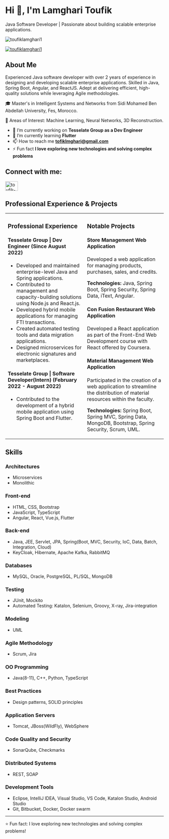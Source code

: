 # Hi 👋, I'm Lamghari Toufik

Java Software Developer | Passionate about building scalable enterprise applications.

<!-- Profile views -->
<p align="left"> <img src="https://komarev.com/ghpvc/?username=toufiklamghari1&label=Profile%20views&color=0e75b6&style=flat" alt="toufiklamghari1" /> </p>

<!-- GitHub profile trophy -->
<p align="left"> <a href="https://github.com/ryo-ma/github-profile-trophy"><img src="https://github-profile-trophy.vercel.app/?username=toufiklamghari1" alt="toufiklamghari1" /></a> </p>

## About Me

Experienced Java software developer with over 2 years of experience in designing and developing scalable enterprise applications. Skilled in Java, Spring Boot, Angular, and ReactJS. Adept at delivering efficient, high-quality solutions while leveraging Agile methodologies.

🎓 Master's in Intelligent Systems and Networks from Sidi Mohamed Ben Abdellah University, Fes, Morocco.

🔭 Areas of Interest: Machine Learning, Neural Networks, 3D Reconstruction.

- 🔭 I’m currently working on **Tesselate Group as a Dev Engineer**
- 🌱 I’m currently learning **Flutter**
- 📫 How to reach me **tofiklmghari@gmail.com**
- ⚡ Fun fact **I love exploring new technologies and solving complex problems**

## Connect with me:

<p align="left">
<a href="https://linkedin.com/in/toufik-lamghari" target="_blank"><img align="center" src="https://raw.githubusercontent.com/rahuldkjain/github-profile-readme-generator/master/src/images/icons/Social/linked-in-alt.svg" alt="toufik-lamghari" height="30" width="40" /></a>
</p>

## Professional Experience & Projects

<table>
  <tr>
    <td valign="top" width="50%">
      <h3>Professional Experience</h3>
      <h4>Tesselate Group | Dev Engineer (Since August 2022)</h4>
      <ul>
        <li>Developed and maintained enterprise-level Java and Spring applications.</li>
        <li>Contributed to management and capacity-building solutions using Node.js and React.js.</li>
        <li>Developed hybrid mobile applications for managing FTI transactions.</li>
        <li>Created automated testing tools and data migration applications.</li>
        <li>Designed microservices for electronic signatures and marketplaces.</li>
      </ul>
      <h4>Tesselate Group | Software Developer(Intern) (February 2022 - August 2022)</h4>
      <ul>
        <li>Contributed to the development of a hybrid mobile application using Spring Boot and Flutter.</li>
      </ul>
    </td>
    <td valign="top" width="50%">
      <h3>Notable Projects</h3>
      <h4>Store Management Web Application</h4>
      <p>Developed a web application for managing products, purchases, sales, and credits.</p>
      <p><strong>Technologies:</strong> Java, Spring Boot, Spring Security, Spring Data, iText, Angular.</p>
      <h4>Con Fusion Restaurant Web Application</h4>
      <p>Developed a React application as part of the Front-End Web Development course with React offered by Coursera.</p>
      <h4>Material Management Web Application</h4>
      <p>Participated in the creation of a web application to streamline the distribution of material resources within the faculty.</p>
      <p><strong>Technologies:</strong> Spring Boot, Spring MVC, Spring Data, MongoDB, Bootstrap, Spring Security, Scrum, UML.</p>
    </td>
  </tr>
</table>

## Skills

### Architectures
- Microservices
- Monolithic

### Front-end
- HTML, CSS, Bootstrap
- JavaScript, TypeScript
- Angular, React, Vue.js, Flutter

### Back-end
- Java, JEE, Servlet, JPA, Spring(Boot, MVC, Security, IoC, Data, Batch, Integration, Cloud)
- KeyCloak, Hibernate, Apache Kafka, RabbitMQ

### Databases
- MySQL, Oracle, PostgreSQL, PL/SQL, MongoDB

### Testing
- JUnit, Mockito
- Automated Testing: Katalon, Selenium, Groovy, X-ray, Jira-integration

### Modeling
- UML

### Agile Methodology
- Scrum, Jira

### OO Programming
- Java(8-11), C++, Python, TypeScript

### Best Practices
- Design patterns, SOLID principles

### Application Servers
- Tomcat, JBoss(WildFly), WebSphere

### Code Quality and Security
- SonarQube, Checkmarks

### Distributed Systems
- REST, SOAP

### Development Tools
- Eclipse, IntelliJ IDEA, Visual Studio, VS Code, Katalon Studio, Android Studio
- Git, Bitbucket, Docker, Docker swarm

---
⭐ Fun fact: I love exploring new technologies and solving complex problems!
